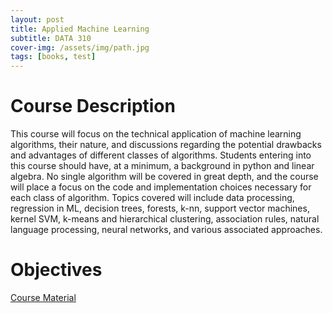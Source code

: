 ```yaml
---
layout: post
title: Applied Machine Learning
subtitle: DATA 310
cover-img: /assets/img/path.jpg
tags: [books, test]
---
```


# Course Description

This course will focus on the technical application of machine learning algorithms, their nature, and discussions regarding the potential drawbacks and advantages of different classes of algorithms. Students entering into this course should have, at a minimum, a background in python and linear algebra. No single algorithm will be covered in great depth, and the course will place a focus on the code and implementation choices necessary for each class of algorithm. Topics covered will include data processing, regression in ML, decision trees, forests, k-nn, support vector machines, kernel SVM, k-means and hierarchical clustering, association rules, natural language processing, neural networks, and various associated approaches.

# Objectives

<a href = "https://tyler-frazier.github.io/applied_machine_learning/">Course Material</a>  
